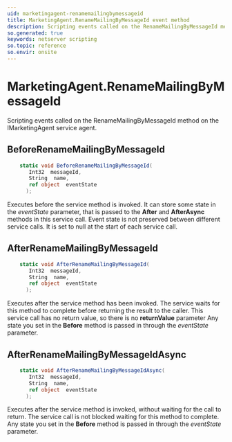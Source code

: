 ```yaml
---
uid: marketingagent-renamemailingbymessageid
title: MarketingAgent.RenameMailingByMessageId event method
description: Scripting events called on the RenameMailingByMessageId method on the MarketingAgent service agent.
so.generated: true
keywords: netserver scripting
so.topic: reference
so.envir: onsite
---
```

# MarketingAgent.RenameMailingByMessageId

Scripting events called on the <see cref='M:IMarketingAgent.RenameMailingByMessageId'>RenameMailingByMessageId</see> method on the <see cref='IMarketingAgent'>IMarketingAgent</see>  service agent.

## BeforeRenameMailingByMessageId
```cs
    static void BeforeRenameMailingByMessageId(
       Int32  messageId,
       String  name,
       ref object  eventState
      );
```
Executes before the service method is invoked.
It can store some state in the *eventState* parameter, that is passed to the **After** and **AfterAsync** methods in this service call.
Event state is not preserved between different service calls. It is set to null at the start of each service call.
## AfterRenameMailingByMessageId
```cs
    static void AfterRenameMailingByMessageId(
       Int32  messageId,
       String  name,
       ref object  eventState
      );
```
Executes after the service method has been invoked. The service waits for this method to complete before returning the result to the caller.
This service call has no return value, so there is no **returnValue** parameter
Any state you set in the **Before** method is passed in through the *eventState* parameter.
## AfterRenameMailingByMessageIdAsync
```cs
    static void AfterRenameMailingByMessageIdAsync(
       Int32  messageId,
       String  name,
       ref object  eventState
      );
```
Executes after the service method is invoked, without waiting for the call to return.
The service call is not blocked waiting for this method to complete.
Any state you set in the **Before** method is passed in through the *eventState* parameter.

